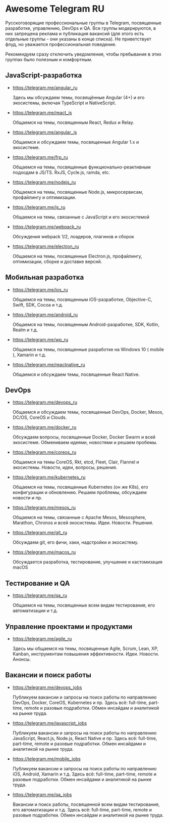 Awesome Telegram RU
===================

Русскоговорящие профессиональные группы в Telegram, посвященные разработке, управлению, DevOps и QA. Все группы модерируются, в них запрещена реклама и публикация вакансий (для этого есть отдельные группы - они указаны в конце списка). Не приветствует флуд, но уважается профессиональная поведение. 

Рекомендуем сразу отключить уведомления, чтобы пребывание в этих группах было полезным и комфортным.

## JavaScript-разработка

+ https://telegram.me/angular_ru

  Здесь мы обсуждаем темы, посвящённые Angular (4+) и его экосистемы, включая TypeScript и NativeScript.

+ https://telegram.me/react_js

  Общаемся на темы, посвященным React, Redux и Relay.

+ https://telegram.me/angular_js

  Общаемся и обсуждаем темы, посвященные Angular 1.x и экосистеме.
  
+ https://telegram.me/frp_ru

  Общаемся на темы, посвященные функционально-реактивным подходам в JS/TS. RxJS, Cycle.js, ramda, etc.

+ https://telegram.me/nodejs_ru
  
  Общаемся на темы, посвященные Node.js, микросервисам, профайлингу и оптимизации.

+ https://telegram.me/js_ru

  Общаемся на темы, связанные с JavaScript и его экосистемой

+ https://telegram.me/webpack_ru

  Обсуждения webpack 1/2, лоадеров, плагинов и сборок

+ https://telegram.me/electron_ru

  Общаемся на темы, посвященные Electron.js, профайлингу, оптимизации, сборке и доставке версий.

## Mобильная разработка

+ https://telegram.me/ios_ru

  Общаемся на темы, посвященным iOS-разработке, Objective-C, Swift, SDK, Cocoa и т.д.
  
+ https://telegram.me/android_ru
  
  Общаемся на темы, посвященным Android-разработке, SDK, Kotlin, Realm и т.д.
  
+ https://telegram.me/wp_ru

  Общаемся на темы, посвященные разработке на Windows 10 ( mobile ), Xamarin и т.д.

+ https://telegram.me/reactnative_ru
  
  Общаемся и обсуждаем темы, посвященные React Native.

## DevOps

+ https://telegram.me/devops_ru

  Общаемся и обсуждаем темы, посвященные DevOps, Docker, Mesos, DC/OS, CoreOS и Clouds.

+ https://telegram.me/docker_ru
  
  Обсуждаем вопросы, посвященные Docker, Docker Swarm и всей экосистеме. Обмениваем идеями, новостями и решаем пробемы.

+ https://telegram.me/coreos_ru

  Общаемся на темы CoreOS, Rkt, etcd, Fleet, Clair, Flannel и экосистемы. Новости, идеи, вопросы, решения.

+ https://telegram.me/kubernetes_ru

  Общаемся на темы, посвященные Kubernetes (он же K8s), его конфигурации и обновлению. Решаем проблемы, обсуждаем новости и пр.

+ https://telegram.me/mesos_ru

  Общаемся на темы, связанные с Apache Mesos, Mesosphere, Marathon, Chronos и всей экосистемы. Идеи. Новости. Решения.

+ https://telegram.me/git_ru

  Обсуждаем git, его фичи, хаки, надстройки и экосистему.

+ https://telegram.me/macos_ru

  Обсуждается разработка, тестирование, улучшение и кастомизация macOS


## Тестирование и QA

+ https://telegram.me/qa_ru

  Общаемся на темы, посвященные всем видам тестирования, его автоматизации и т.д.

## Управление проектами и продуктами

+ https://telegram.me/agile_ru

  Здесь мы общаемся на темы, посвященные Agile, Scrum, Lean, XP, Kanban, инструментам повышения эффективности. Идеи. Новости. Анонсы.

## Вакансии и поиск работы

- https://telegram.me/devops_jobs
  
  Публикуем вакансии и запросы на поиск работы по направлению DevOps, Docker, CoreOS, Kubernetes и пр. Здесь всё: full-time, part-time, remote и разовые подработки. Обмен инсайдам и аналитикой на рынке труда.

- https://telegram.me/javascript_jobs

  Публикуем вакансии и запросы на поиск работы по направлению JavaScript, React.js, Node.js, React Native и пр. Здесь всё: full-time, part-time, remote и разовые подработки. Обмен инсайдами и аналитикой на рынке труда.

- https://telegram.me/mobile_jobs
  
  Публикуем вакансии и запросы на поиск работы по направлению iOS, Android, Xamarin и т.д. Здесь всё: full-time, part-time, remote и разовые подработки. Обмен инсайдами и аналитикой на рынке труда.

- https://telegram.me/qa_jobs
 
  Вакансии и поиск работы, посвященной всем видам тестирования, его автоматизации и т.д. Здесь всё: full-time, part-time, remote и разовые подработки. Обмен инсайдам и аналитикой на рынке труда.

